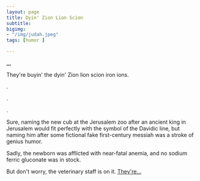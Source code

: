 ```yaml
---
layout: page
title: Dyin' Zion Lion Scion
subtitle: 
bigimg: 
- "/img/judah.jpeg"
tags: [humor ]

---
```


[...](/zoo2)

 They're  buyin' the dyin' Zion lion scion iron ions.

.

.

.

Sure, naming the new cub at the Jerusalem zoo after an ancient king in Jerusalem would fit perfectly with the symbol of the Davidic line, but  naming him after some fictional fake first-century messiah was a stroke of genius humor.

Sadly, the newborn was afflicted with near-fatal anemia, and no sodium ferric gluconate was in stock.

But don't worry, the veterinary staff is on it.  [They're...](/zoo4)

